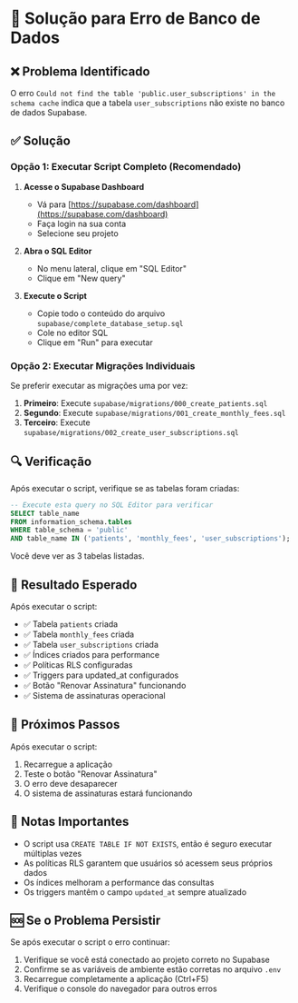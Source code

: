 # 🔧 Solução para Erro de Banco de Dados

## ❌ Problema Identificado

O erro `Could not find the table 'public.user_subscriptions' in the schema cache` indica que a tabela `user_subscriptions` não existe no banco de dados Supabase.

## ✅ Solução

### Opção 1: Executar Script Completo (Recomendado)

1. **Acesse o Supabase Dashboard**
   - Vá para [https://supabase.com/dashboard](https://supabase.com/dashboard)
   - Faça login na sua conta
   - Selecione seu projeto

2. **Abra o SQL Editor**
   - No menu lateral, clique em "SQL Editor"
   - Clique em "New query"

3. **Execute o Script**
   - Copie todo o conteúdo do arquivo `supabase/complete_database_setup.sql`
   - Cole no editor SQL
   - Clique em "Run" para executar

### Opção 2: Executar Migrações Individuais

Se preferir executar as migrações uma por vez:

1. **Primeiro**: Execute `supabase/migrations/000_create_patients.sql`
2. **Segundo**: Execute `supabase/migrations/001_create_monthly_fees.sql`
3. **Terceiro**: Execute `supabase/migrations/002_create_user_subscriptions.sql`

## 🔍 Verificação

Após executar o script, verifique se as tabelas foram criadas:

```sql
-- Execute esta query no SQL Editor para verificar
SELECT table_name 
FROM information_schema.tables 
WHERE table_schema = 'public' 
AND table_name IN ('patients', 'monthly_fees', 'user_subscriptions');
```

Você deve ver as 3 tabelas listadas.

## 🎯 Resultado Esperado

Após executar o script:

- ✅ Tabela `patients` criada
- ✅ Tabela `monthly_fees` criada
- ✅ Tabela `user_subscriptions` criada
- ✅ Índices criados para performance
- ✅ Políticas RLS configuradas
- ✅ Triggers para updated_at configurados
- ✅ Botão "Renovar Assinatura" funcionando
- ✅ Sistema de assinaturas operacional

## 🚀 Próximos Passos

Após executar o script:

1. Recarregue a aplicação
2. Teste o botão "Renovar Assinatura"
3. O erro deve desaparecer
4. O sistema de assinaturas estará funcionando

## 📝 Notas Importantes

- O script usa `CREATE TABLE IF NOT EXISTS`, então é seguro executar múltiplas vezes
- As políticas RLS garantem que usuários só acessem seus próprios dados
- Os índices melhoram a performance das consultas
- Os triggers mantêm o campo `updated_at` sempre atualizado

## 🆘 Se o Problema Persistir

Se após executar o script o erro continuar:

1. Verifique se você está conectado ao projeto correto no Supabase
2. Confirme se as variáveis de ambiente estão corretas no arquivo `.env`
3. Recarregue completamente a aplicação (Ctrl+F5)
4. Verifique o console do navegador para outros erros